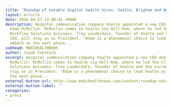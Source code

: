 ```yaml
---
title: 'Roundup of notable digital health hires: Voalte, Brigham and Women''s  Healthways'
layout: article
date: 2016-04-27 12:48:41 +0000
description: Hospital communication company Voalte appointed a new CEO and Chairman,
  Adam McMullin. McMullin comes to Voalte via Hill-Rom, where he led the Clinical
  Workflow Solutions business. Trey Lauderdale, founder of Voalte and the current
  CEO, will stay on as President. "Adam is a phenomenal choice to lead Voalte as we
  embark on the next phase...
subhead: MOBIHEALTHNEWS
author: Jonah Comstock
excerpt: Hospital communication company Voalte appointed a new CEO and Chairman, Adam
  McMullin. McMullin comes to Voalte via Hill-Rom, where he led the Clinical Workflow
  Solutions business. Trey Lauderdale, founder of Voalte and the current CEO, will
  stay on as President. "Adam is a phenomenal choice to lead Voalte as we embark on
  the next phase...
external-button-url: http://www.mobihealthnews.com/content/roundup-notable-digital-health-hires-voalte-brigham-and-womens-healthways
external-button-label: ''
categories:
- press
---
```

